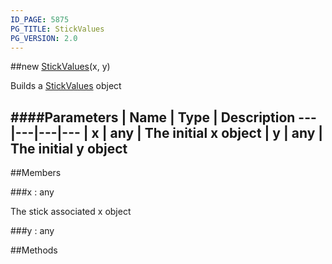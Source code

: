```yaml
---
ID_PAGE: 5875
PG_TITLE: StickValues
PG_VERSION: 2.0
---
```

##new [StickValues](page.php?p=5875)(x, y)


Builds a [StickValues](page.php?p=5875) object


####Parameters
 | Name | Type | Description
---|---|---|---
 | x | any | The initial x object
 | y | any | The initial y object
---

##Members

###x : any



The stick associated x object


###y : any




##Methods

